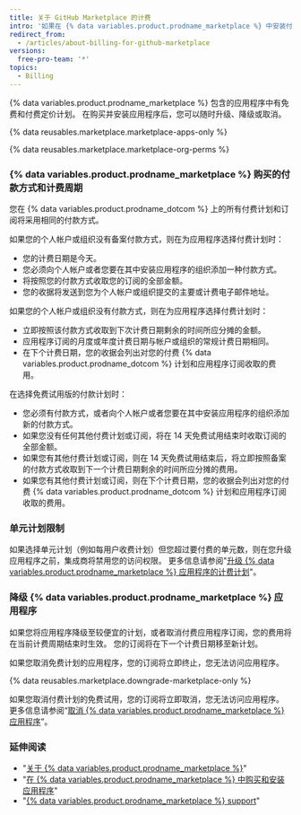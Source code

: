 ```yaml
---
title: 关于 GitHub Marketplace 的计费
intro: '如果在 {% data variables.product.prodname_marketplace %} 中安装付费应用程序，您的订阅会共用帐户的现有计费日期、付款方式和收据。'
redirect_from:
  - /articles/about-billing-for-github-marketplace
versions:
  free-pro-team: '*'
topics:
  - Billing
---
```


{% data variables.product.prodname_marketplace %} 包含的应用程序中有免费和付费定价计划。 在购买并安装应用程序后，您可以随时升级、降级或取消。

{% data reusables.marketplace.marketplace-apps-only %}

{% data reusables.marketplace.marketplace-org-perms %}

### {% data variables.product.prodname_marketplace %} 购买的付款方式和计费周期

您在 {% data variables.product.prodname_dotcom %} 上的所有付费计划和订阅将采用相同的付款方式。

如果您的个人帐户或组织没有备案付款方式，则在为应用程序选择付费计划时：
- 您的计费日期是今天。
- 您必须向个人帐户或者您要在其中安装应用程序的组织添加一种付款方式。
- 将按照您的付款方式收取您的订阅的全部金额。
- 您的收据将发送到您为个人帐户或组织提交的主要或计费电子邮件地址。

如果您的个人帐户或组织没有付款方式，则在为应用程序选择付费计划时：
- 立即按照该付款方式收取到下次计费日期剩余的时间所应分摊的金额。
- 应用程序订阅的月度或年度计费日期与帐户或组织的常规计费日期相同。
- 在下个计费日期，您的收据会列出对您的付费 {% data variables.product.prodname_dotcom %} 计划和应用程序订阅收取的费用。

在选择免费试用版的付款计划时：
- 您必须有付款方式，或者向个人帐户或者您要在其中安装应用程序的组织添加新的付款方式。
- 如果您没有任何其他付费计划或订阅，将在 14 天免费试用结束时收取订阅的全部金额。
- 如果您有其他付费计划或订阅，则在 14 天免费试用结束后，将立即按照备案的付款方式收取到下一个计费日期剩余的时间所应分摊的费用。
- 如果您有其他付费计划或订阅，则在下个计费日期，您的收据会列出对您的付费 {% data variables.product.prodname_dotcom %} 计划和应用程序订阅收取的费用。

### 单元计划限制

如果选择单元计划（例如每用户收费计划）但您超过要付费的单元数，则在您升级应用程序之前，集成商将禁用您的访问权限。 更多信息请参阅"[升级 {% data variables.product.prodname_marketplace %} 应用程序的计费计划](/articles/upgrading-the-billing-plan-for-a-github-marketplace-app)"。

### 降级 {% data variables.product.prodname_marketplace %} 应用程序

如果您将应用程序降级至较便宜的计划，或者取消付费应用程序订阅，您的费用将在当前计费周期结束时生效。 您的订阅将在下一个计费日期移至新计划。

如果您取消免费计划的应用程序，您的订阅将立即终止，您无法访问应用程序。

{% data reusables.marketplace.downgrade-marketplace-only %}

如果您取消付费计划的免费试用，您的订阅将立即取消，您无法访问应用程序。 更多信息请参阅“[取消 {% data variables.product.prodname_marketplace %} 应用程序](/articles/canceling-a-github-marketplace-app)”。

### 延伸阅读

- "[关于 {% data variables.product.prodname_marketplace %}](/articles/about-github-marketplace)"
- "[在 {% data variables.product.prodname_marketplace %} 中购买和安装应用程序](/articles/purchasing-and-installing-apps-in-github-marketplace)"
- "[{% data variables.product.prodname_marketplace %} support](/articles/github-marketplace-support)"
